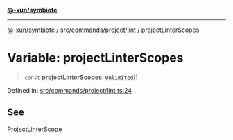 [**@-xun/symbiote**](../../../../../README.md)

***

[@-xun/symbiote](../../../../../README.md) / [src/commands/project/lint](../README.md) / projectLinterScopes

# Variable: projectLinterScopes

> `const` **projectLinterScopes**: [`Unlimited`](../../../../configure/enumerations/UnlimitedGlobalScope.md#unlimited)[]

Defined in: [src/commands/project/lint.ts:24](https://github.com/Xunnamius/symbiote/blob/baed18cf2f0c1f93d21647c3399a412c1e0a2c32/src/commands/project/lint.ts#L24)

## See

[ProjectLinterScope](../../../../configure/enumerations/UnlimitedGlobalScope.md)
